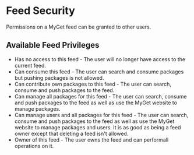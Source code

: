 # Feed Security

Permissions on a MyGet feed can be granted to other users.

## Available Feed Privileges
* Has no access to this feed - The user will no longer have access to the current feed.
* Can consume this feed - The user can search and consume packages but pushing packages is not allowed.
* Can contribute own packages to this feed - The user can search, consume and push packages to the feed.
* Can manage all packages for this feed - The user can search, consume and push packages to the feed as well as use the MyGet website to manage packages.
* Can manage users and all packages for this feed - The user can search, consume and push packages to the feed as well as use the MyGet website to manage packages and users. It is as good as being a feed owner except that deleting a feed isn't allowed.
* Owner of this feed - The user owns the feed and can performall operations on it.